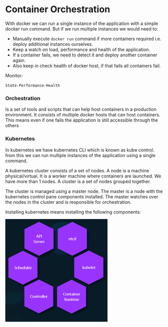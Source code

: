 # Container Orchestration

With docker we can run a single instance of the application with a simple docker run command. But if we run multiple instances we would need to:
- Manually execute `docker run` command if more containers required i.e. deploy additional instances ourselves.
- Keep a watch on load, performance and health of the application.
- If a container fails, we need to detect it and deploy another container again.
- Also keep in check health of docker host, if that fails all containers fail.

Monitor:
```
State-Performance-Health
```

### Orchestration
Is a set of tools and scripts that can help host containers in a production environment. It consists of multiple docker hosts that can host containers. This means even if one fails the application is still accessible through the others
### Kubernetes
In kubernetes we have kubernetes CLI which is known as kube control. from this we can run multiple instances of the application using a single command.

A kubernetes cluster consists of a set of nodes. A node is a machine physical/virtual. It is a worker machine where containers are launched. We have more than 1 nodes. A cluster is a set of nodes grouped together.

The cluster is managed using a master node. The master is a node with the kubernetes control pane components installed. The master watches over the nodes in the cluster and is responsible for orchestration. 

Installing kubernetes means installing the following components:

![alt text](image-11.png)
